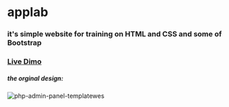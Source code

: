# applab
### it's simple website for training on HTML and CSS and some of Bootstrap

### [Live Dimo](https://almarzouk.github.io/applab/) 

##### the orginal design: 

![php-admin-panel-templatewes](https://res.cloudinary.com/https-www-oneclicktheme-com/image/upload/v1584346814/oneclicktheme/applab-app-landing-page-for-photoshop-1_ze8aga.jpg)
